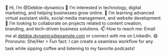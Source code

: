 👋 Hi, I’m @Debbie-dynamics
👀 I’m interested in technology, digital marketing, and helping businesses grow online.
🌱 I’m learning advanced virtual assistant skills, social media management, and website development.
💞️ I’m looking to collaborate on projects related to content creation, branding, and tech-driven business solutions.
📫 How to reach me: Email me at debbie.dynamics@example.com or connect with me on LinkedIn.
😄 Pronouns: She/Her
⚡ Fun fact: I can create a seamless workflow for any task while sipping coffee and listening to my favorite podcasts!

